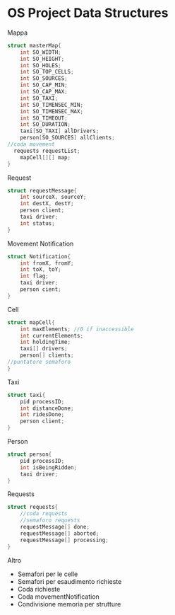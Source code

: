 # OS Project Data Structures

Mappa

```c
struct masterMap{
	int SO_WIDTH;
	int SO_HEIGHT;
	int SO_HOLES;
	int SO_TOP_CELLS;
	int SO_SOURCES;
	int SO_CAP_MIN;
	int SO_CAP_MAX;
	int SO_TAXI;
	int SO_TIMENSEC_MIN;
	int SO_TIMENSEC_MAX;
	int SO_TIMEOUT;
	int SO_DURATION;
	taxi[SO_TAXI] allDrivers;
	person[SO_SOURCES] allClients;
//coda movement
  requests requestList;
	mapCell[][] map;
}
```

Request

```c
struct requestMessage{
	int sourceX, sourceY;
	int destX, destY;
	person client;
	taxi driver;
	int status;
}
```

Movement Notification

```c
struct Notification{
	int fromX, fromY;
	int toX, toY;
	int flag;
	taxi driver;
	person cient;
}
```

Cell

```c
struct mapCell{
	int maxElements; //0 if inaccessible
	int currentElements;
	int holdingTime;
	taxi[] drivers;
	person[] clients;
//puntatore semaforo
}
```

Taxi

```c
struct taxi{
	pid processID;
	int distanceDone;
	int ridesDone;
	person client; 
}
```

Person

```c
struct person{
	pid processID;
	int isBeingRidden;
	taxi driver;
}

```

Requests

```c
struct requests{
	//coda requests
	//semaforo requests
	requestMessage[] done;
	requestMessage[] aborted;
	requestMessage[] processing;
}
```

Altro

- Semafori per le celle
- Semafori per esaudimento richieste
- Coda richieste
- Coda movementNotification
- Condivisione memoria per strutture